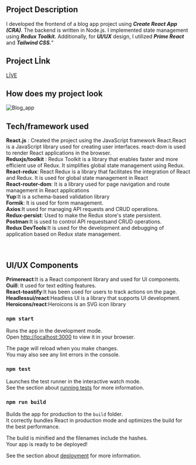 ## Project Description
I developed the frontend of a blog app project using ***Create React App (CRA)***. The backend is written in Node.js.
I implemented state management using ***Redux Toolkit.***
Additionally, for ***UI/UX*** design, I utilized ***Prime React*** and ***Tailwind CSS.***"

## Project Lİnk
[LİVE](https://blog-app-zlhshn.vercel.app/)

## How does my project look
![Blog_app]()

## Tech/framework used
**React.js** : Created the project using the JavaScript framework React.React is a JavaScript library used for creating user interfaces. react-dom is used to render React applications in the browser. <br>
**Reduxjs/toolkit** : Redux Toolkit is a library that enables faster and more efficient use of Redux. It simplifies global state management using Redux.  <br>
**React-redux**: React Redux is a library that facilitates the integration of React and Redux. It is used for global state management in React <br>
**React-router-dom**: It is a library used for page navigation and route management in React applications<br>
**Yup**:It is a schema-based validation library<br>
**Formik**: It is used for form management.<br>
**Axios**:It used for managing API requests and CRUD operations.<br>
**Redux-persist**: Used to make the Redux store's state persistent. <br>
**Postman**:It is used to control API requestsand CRUD operations. <br>
**Redux DevTools**:It is used for the development and debugging of application based on Redux state management. <br>
<br>
<br>
## UI/UX Components 
**Primereact**:It is a React component library and used for UI components.<br>
**Ouill**: It used for text editing features.<br>
**React-toastify**:It has been used for users to track actions on the page.<br>
**Headlessui/react**:Headless UI is a library that supports UI development.<br>
**Heroicons/react**:Heroicons is an SVG icon library<br>

### `npm start`

Runs the app in the development mode.\
Open [http://localhost:3000](http://localhost:3000) to view it in your browser.

The page will reload when you make changes.\
You may also see any lint errors in the console.

### `npm test`

Launches the test runner in the interactive watch mode.\
See the section about [running tests](https://facebook.github.io/create-react-app/docs/running-tests) for more information.

### `npm run build`

Builds the app for production to the `build` folder.\
It correctly bundles React in production mode and optimizes the build for the best performance.

The build is minified and the filenames include the hashes.\
Your app is ready to be deployed!

See the section about [deployment](https://facebook.github.io/create-react-app/docs/deployment) for more information.

